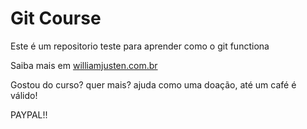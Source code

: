 # Git Course

Este é um repositorio teste para aprender como o git functiona

Saiba mais em [williamjusten.com.br](http://willianjusten.com.br)


Gostou do curso? quer mais? ajuda como uma doação, até um café é válido!






PAYPAL!!